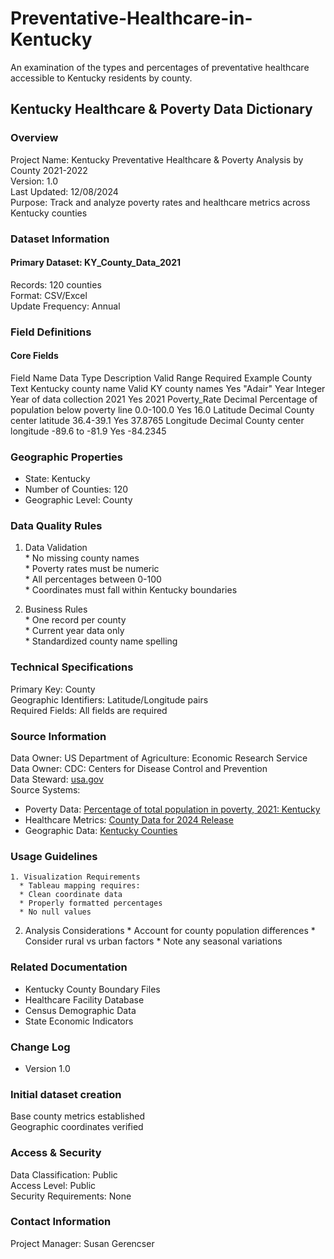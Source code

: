 # Preventative-Healthcare-in-Kentucky
An examination of the types and percentages of preventative healthcare accessible to Kentucky residents by county.

## Kentucky Healthcare & Poverty Data Dictionary
### Overview
Project Name: Kentucky Preventative Healthcare & Poverty Analysis by County 2021-2022  
Version: 1.0  
Last Updated: 12/08/2024  
Purpose: Track and analyze poverty rates and healthcare metrics across Kentucky counties  

### Dataset Information
#### Primary Dataset: KY_County_Data_2021
Records: 120 counties  
Format: CSV/Excel  
Update Frequency: Annual  

### Field Definitions
#### Core Fields
Field Name	Data Type	Description	Valid Range	Required	Example
County	Text	Kentucky county name	Valid KY county names	Yes	"Adair"
Year	Integer	Year of data collection	2021	Yes	2021
Poverty_Rate	Decimal	Percentage of population below poverty line	0.0-100.0	Yes	16.0
Latitude	Decimal	County center latitude	36.4-39.1	Yes	37.8765
Longitude	Decimal	County center longitude	-89.6 to -81.9	Yes	-84.2345

### Geographic Properties
* State: Kentucky
* Number of Counties: 120
* Geographic Level: County

### Data Quality Rules
  1. Data Validation  
    * No missing county names  
    * Poverty rates must be numeric  
    * All percentages between 0-100  
    * Coordinates must fall within Kentucky boundaries  

  2. Business Rules  
    * One record per county  
    * Current year data only  
    * Standardized county name spelling  

### Technical Specifications
Primary Key: County  
Geographic Identifiers: Latitude/Longitude pairs  
Required Fields: All fields are required  

### Source Information
Data Owner: US Department of Agriculture: Economic Research Service  
Data Owner: CDC: Centers for Disease Control and Prevention      
Data Steward: [usa.gov](https://www.usa.gov/)  
Source Systems:  
* Poverty Data: [Percentage of total population in poverty, 2021: Kentucky](https://data.ers.usda.gov/reports.aspx?ID=17826/)
* Healthcare Metrics: [County Data for 2024 Release](https://data.cdc.gov/500-Cities-Places/PLACES-Local-Data-for-Better-Health-County-Data-20/swc5-untb/data/)
* Geographic Data: [Kentucky Counties](https://www.sos.ky.gov/land/resources/Pages/Geographic-Materials.aspx)

### Usage Guidelines
    1. Visualization Requirements
      * Tableau mapping requires:
      * Clean coordinate data
      * Properly formatted percentages
      * No null values  
  2. Analysis Considerations
    * Account for county population differences
    * Consider rural vs urban factors
    * Note any seasonal variations

### Related Documentation
* Kentucky County Boundary Files
* Healthcare Facility Database
* Census Demographic Data
* State Economic Indicators

### Change Log
* Version 1.0

### Initial dataset creation
Base county metrics established  
Geographic coordinates verified  

### Access & Security  
Data Classification: Public  
Access Level: Public  
Security Requirements: None  

### Contact Information
Project Manager: Susan Gerencser  
